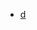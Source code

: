 
* [d](https://github.com/elephant97/Algorithm/blob/main/Leetcode/Java/Medium/Add%20Two%20Numbers.java)
